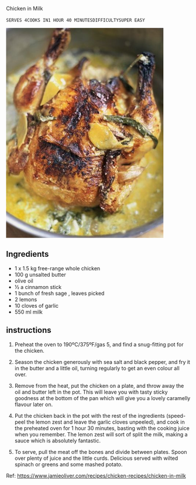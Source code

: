 Chicken in Milk

`SERVES 4COOKS IN1 HOUR 40 MINUTESDIFFICULTYSUPER EASY`


![9a4fbcf9c737e3a33752cee13bea1d38.png](../../_resources/55a3e1203c6c446395f599f8fc7f2abe.png)


## Ingredients

 * 1 x 1.5 kg free-range whole chicken
 * 100 g unsalted butter
 * olive oil
 * ½ a cinnamon stick
 * 1 bunch of fresh sage , leaves picked
 * 2 lemons
 * 10 cloves of garlic
 * 550 ml milk

## instructions

1. Preheat the oven to 190ºC/375ºF/gas 5, and find a snug-fitting pot for the chicken.

2. Season the chicken generously with sea salt and black pepper, and fry it in the butter and a little oil, turning regularly to get an even colour all over.

3. Remove from the heat, put the chicken on a plate, and throw away the oil and butter left in the pot. This will leave you with tasty sticky goodness at the bottom of the pan which will give you a lovely caramelly flavour later on.

4. Put the chicken back in the pot with the rest of the ingredients (speed-peel the lemon zest and leave the garlic cloves unpeeled), and cook in the preheated oven for 1 hour 30 minutes, basting with the cooking juice when you remember. The lemon zest will sort of split the milk, making a sauce which is absolutely fantastic.

5. To serve, pull the meat off the bones and divide between plates. Spoon over plenty of juice and the little curds. Delicious served with wilted spinach or greens and some mashed potato.

Ref: https://www.jamieoliver.com/recipes/chicken-recipes/chicken-in-milk